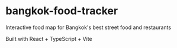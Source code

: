 # bangkok-food-tracker

Interactive food map for Bangkok's best street food and restaurants

Built with React + TypeScript + Vite